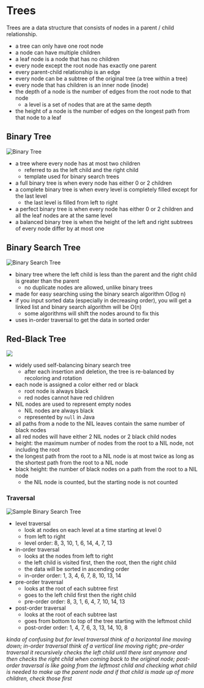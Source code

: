 # Trees

Trees are a data structure that consists of nodes in a parent / child relationship.

-   a tree can only have one root node
-   a node can have multiple children
-   a leaf node is a node that has no children
-   every node except the root node has exactly one parent
-   every parent-child relationship is an edge
-   every node can be a subtree of the original tree (a tree within a tree)
-   every node that has children is an inner node (inode)
-   the depth of a node is the number of edges from the root node to that node
    -   a level is a set of nodes that are at the same depth
-   the height of a node is the number of edges on the longest path from that node to a leaf

## Binary Tree

![Binary Tree](https://www.happycoders.eu/wp-content/uploads/2021/05/binary-tree-example-600x350.png)

-   a tree where every node has at most two children
    -   referred to as the left child and the right child
    -   template used for binary search trees
-   a full binary tree is when every node has either 0 or 2 children
-   a complete binary tree is when every level is completely filled except for the last level
    -   the last level is filled from left to right
-   a perfect binary tree is when every node has either 0 or 2 children and all the leaf nodes are at the same level
-   a balanced binary tree is when the height of the left and right subtrees of every node differ by at most one

## Binary Search Tree

![Binary Search Tree](https://www.happycoders.eu/wp-content/uploads/2021/06/binary-search-tree-example-600x349.png)

-   binary tree where the left child is less than the parent and the right child is greater than the parent
    -   no duplicate nodes are allowed, unlike binary trees
-   made for easy searching using the binary search algorithm O(log n)
-   if you input sorted data (especially in decreasing order), you will get a linked list and binary search algorithm will be O(n)
    -   some algorithms will shift the nodes around to fix this
-   uses in-order traversal to get the data in sorted order

## Red-Black Tree

![](https://www.happycoders.eu/wp-content/uploads/2021/09/red-black-tree-example-with-nil-400x274.png)

-   widely used self-balancing binary search tree
    -   after each insertion and deletion, the tree is re-balanced by recoloring and rotation
-   each node is assigned a color either red or black
    -   root node is always black
    -   red nodes cannot have red children
-   NIL nodes are used to represent empty nodes
    -   NIL nodes are always black
    -   represented by `null` in Java
-   all paths from a node to the NIL leaves contain the same number of black nodes
-   all red nodes will have either 2 NIL nodes or 2 black child nodes
-   height: the maximum number of nodes from the root to a NIL node, not including the root
-   the longest path from the root to a NIL node is at most twice as long as the shortest path from the root to a NIL node
-   black height: the number of black nodes on a path from the root to a NIL node
    -   the NIL node is counted, but the starting node is not counted

### Traversal

![Sample Binary Search Tree](https://upload.wikimedia.org/wikipedia/commons/thumb/d/da/Binary_search_tree.svg/180px-Binary_search_tree.svg.png)

-   level traversal
    -   look at nodes on each level at a time starting at level 0
    -   from left to right
    -   level order: 8, 3, 10, 1, 6, 14, 4, 7, 13
-   in-order traversal
    -   looks at the nodes from left to right
    -   the left child is visited first, then the root, then the right child
    -   the data will be sorted in ascending order
    -   in-order order: 1, 3, 4, 6, 7, 8, 10, 13, 14
-   pre-order traversal
    -   looks at the root of each subtree first
    -   goes to the left child first then the right child
    -   pre-order order: 8, 3, 1, 6, 4, 7, 10, 14, 13
-   post-order traversal
    -   looks at the root of each subtree last
    -   goes from bottom to top of the tree starting with the leftmost child
    -   post-order order: 1, 4, 7, 6, 3, 13, 14, 10, 8

_kinda of confusing but for level traversal think of a horizontal line moving down; in-order traversal think of a vertical line moving right; pre-order traversal it recursively checks the left child until there isnt anymore and then checks the right child when coming back to the original node; post-order traversal is like going from the leftmost child and checking what child is needed to make up the parent node and if that child is made up of more children, check those first_

